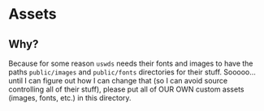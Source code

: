 # Assets

## Why?

Because for some reason `uswds` needs their fonts and images to have the paths `public/images` and `public/fonts` directories for their stuff. Sooooo... until I can figure out how I can change that (so I can avoid source controlling all of their stuff), please put all of OUR OWN custom assets (images, fonts, etc.) in this directory.
